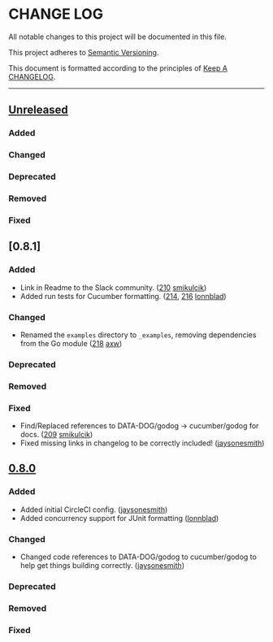 # CHANGE LOG

All notable changes to this project will be documented in this file.

This project adheres to [Semantic Versioning](http://semver.org).

This document is formatted according to the principles of [Keep A CHANGELOG](http://keepachangelog.com).

----

## [Unreleased]

### Added

### Changed

### Deprecated

### Removed

### Fixed

## [0.8.1]

### Added

- Link in Readme to the Slack community. ([210](https://github.com/cucumber/godog/pull/210) [smikulcik])
- Added run tests for Cucumber formatting. ([214](https://github.com/cucumber/godog/pull/214), [216](https://github.com/cucumber/godog/pull/216) [lonnblad])

### Changed

- Renamed the `examples` directory to `_examples`, removing dependencies from the Go module ([218](https://github.com/cucumber/godog/pull/218) [axw])

### Deprecated

### Removed

### Fixed

- Find/Replaced references to DATA-DOG/godog -> cucumber/godog for docs. ([209](https://github.com/cucumber/godog/pull/209) [smikulcik])
- Fixed missing links in changelog to be correctly included! ([jaysonesmith])

## [0.8.0]

### Added

- Added initial CircleCI config. ([jaysonesmith])
- Added concurrency support for JUnit formatting ([lonnblad])

### Changed

- Changed code references to DATA-DOG/godog to cucumber/godog to help get things building correctly. ([jaysonesmith])

### Deprecated

### Removed

### Fixed

<!-- Releases -->
[Unreleased]: https://github.com/cucumber/cucumber/compare/godog/v0.8.1...master
[0.8.0]:      https://github.com/cucumber/cucumber/compare/godog/v0.8.0...godog/v0.8.1
[0.8.0]:      https://github.com/cucumber/cucumber/compare/godog/v0.7.13...godog/v0.8.0

<!-- Contributors -->
[axw]:              https://github.com/axw
[jaysonesmith]:     https://github.com/jaysonesmith
[lonnblad]:         https://github.com/lonnblad
[smikulcik]:        https://github.com/smikulcik

